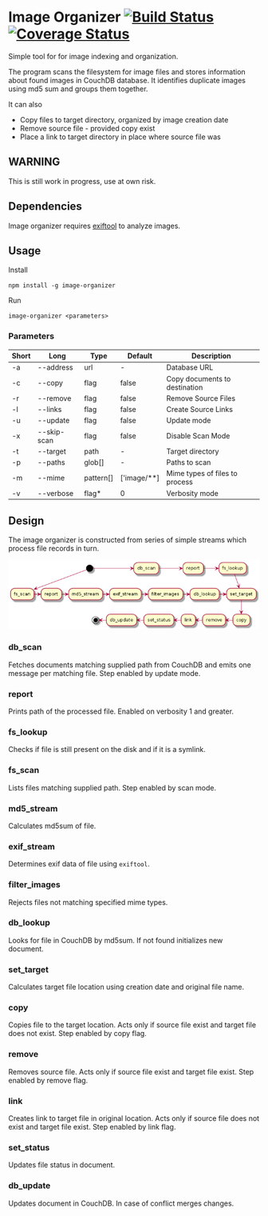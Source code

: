 # Image Organizer [![Build Status](https://travis-ci.org/AGrzes/image-organizer.svg?branch=develop)](https://travis-ci.org/AGrzes/image-organizer) [![Coverage Status](https://coveralls.io/repos/github/AGrzes/image-organizer/badge.svg?branch=develop)](https://coveralls.io/github/AGrzes/image-organizer?branch=develop)
Simple tool for for image indexing and organization.

The program scans the filesystem for image files and stores information about found images in CouchDB database. It identifies duplicate images using md5 sum and groups them together.

It can also 
* Copy files to target directory, organized by image creation date
* Remove source file - provided copy exist
* Place a link to target directory in place where source file was

## WARNING
This is still work in progress, use  at own risk.

## Dependencies
Image organizer requires [exiftool](http://www.sno.phy.queensu.ca/~phil/exiftool/) to analyze images.

## Usage
Install
```
npm install -g image-organizer
```

Run 

```
image-organizer <parameters>
```
### Parameters
| Short | Long | Type | Default | Description |
| --- | --- | --- | --- | --- |
| -a | --address | url | - | Database URL |
| -c | --copy | flag | false | Copy documents to destination |
| -r | --remove | flag | false | Remove Source Files |
|-l | --links | flag | false |  Create Source Links |
|-u | --update | flag | false | Update mode |
|-x | --skip-scan | flag | false | Disable Scan Mode |
|-t | --target | path | - | Target directory |
| -p | --paths | glob[] | - | Paths to scan |
| -m | --mime | pattern[] | ['image/**] | Mime types of files to process |
|-v | --verbose | flag* | 0 | Verbosity mode |

## Design
The image organizer is constructed from series of simple streams which process file records in turn.

![Sequence](flow.png)
### db_scan
Fetches documents matching supplied path from CouchDB and emits one message per matching file. Step enabled by update mode.
### report
Prints path of the processed file. Enabled on verbosity 1 and greater.
### fs_lookup
Checks if file is still present on the disk and if it is a symlink. 
### fs_scan
Lists files matching supplied path. Step enabled by scan mode.
### md5_stream
Calculates md5sum of file.
### exif_stream
Determines exif data of file using `exiftool`.
### filter_images
Rejects files not matching specified mime types.
### db_lookup
Looks for file in CouchDB by md5sum. If not found initializes new document. 
### set_target
Calculates target file location using creation date and original file name.
### copy
Copies file to the target location. Acts only if source file exist and target file does not exist. Step enabled by copy flag.
### remove
Removes source file. Acts only if source file exist and target file exist. Step enabled by remove flag.
### link
Creates link to target file in original location. Acts only if source file does not exist and target file exist. Step enabled by link flag.
### set_status
Updates file status in document.
### db_update
Updates document in CouchDB. In case of conflict merges changes.
